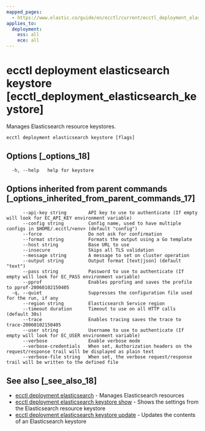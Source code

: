 ```yaml
---
mapped_pages:
  - https://www.elastic.co/guide/en/ecctl/current/ecctl_deployment_elasticsearch_keystore.html
applies_to:
  deployment:
    ess: all
    ece: all
---
```


# ecctl deployment elasticsearch keystore [ecctl_deployment_elasticsearch_keystore]

Manages Elasticsearch resource keystores.

```
ecctl deployment elasticsearch keystore [flags]
```


## Options [_options_18]

```
  -h, --help   help for keystore
```


## Options inherited from parent commands [_options_inherited_from_parent_commands_17]

```
      --api-key string        API key to use to authenticate (If empty will look for EC_API_KEY environment variable)
      --config string         Config name, used to have multiple configs in $HOME/.ecctl/<env> (default "config")
      --force                 Do not ask for confirmation
      --format string         Formats the output using a Go template
      --host string           Base URL to use
      --insecure              Skips all TLS validation
      --message string        A message to set on cluster operation
      --output string         Output format [text|json] (default "text")
      --pass string           Password to use to authenticate (If empty will look for EC_PASS environment variable)
      --pprof                 Enables pprofing and saves the profile to pprof-20060102150405
  -q, --quiet                 Suppresses the configuration file used for the run, if any
      --region string         Elasticsearch Service region
      --timeout duration      Timeout to use on all HTTP calls (default 30s)
      --trace                 Enables tracing saves the trace to trace-20060102150405
      --user string           Username to use to authenticate (If empty will look for EC_USER environment variable)
      --verbose               Enable verbose mode
      --verbose-credentials   When set, Authorization headers on the request/response trail will be displayed as plain text
      --verbose-file string   When set, the verbose request/response trail will be written to the defined file
```


## See also [_see_also_18]

* [ecctl deployment elasticsearch](/reference/ecctl_deployment_elasticsearch.md)	 - Manages Elasticsearch resources
* [ecctl deployment elasticsearch keystore show](/reference/ecctl_deployment_elasticsearch_keystore_show.md)	 - Shows the settings from the Elasticsearch resource keystore
* [ecctl deployment elasticsearch keystore update](/reference/ecctl_deployment_elasticsearch_keystore_update.md)	 - Updates the contents of an Elasticsearch keystore

